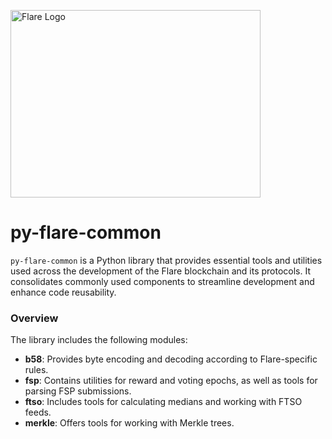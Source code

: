 <p align="left">
  <a href="https://flare.network/" target="blank"><img src="https://flare.network/wp-content/uploads/Artboard-1-1.svg" width="400" height="300" alt="Flare Logo" /></a>
</p>

# py-flare-common

`py-flare-common` is a Python library that provides essential tools and utilities used across the development of the Flare blockchain and its protocols. It consolidates commonly used components to streamline development and enhance code reusability.

### Overview

The library includes the following modules:

- **b58**: Provides byte encoding and decoding according to Flare-specific rules.
- **fsp**: Contains utilities for reward and voting epochs, as well as tools for parsing FSP submissions.
- **ftso**: Includes tools for calculating medians and working with FTSO feeds.
- **merkle**: Offers tools for working with Merkle trees.